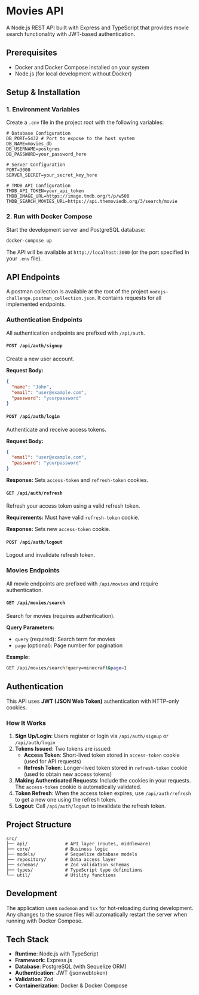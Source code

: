 # Movies API

A Node.js REST API built with Express and TypeScript that provides movie search functionality with JWT-based authentication.

## Prerequisites

- Docker and Docker Compose installed on your system
- Node.js (for local development without Docker)

## Setup & Installation

### 1. Environment Variables

Create a `.env` file in the project root with the following variables:

```env
# Database Configuration
DB_PORT=5432 # Port to expose to the host system
DB_NAME=movies_db
DB_USERNAME=postgres
DB_PASSWORD=your_password_here

# Server Configuration
PORT=3000
SERVER_SECRET=your_secret_key_here

# TMDB API Configuration
TMDB_API_TOKEN=your_api_token
TMDB_IMAGE_URL=https://image.tmdb.org/t/p/w500
TMDB_SEARCH_MOVIES_URL=https://api.themoviedb.org/3/search/movie
```

### 2. Run with Docker Compose

Start the development server and PostgreSQL database:

```bash
docker-compose up
```

The API will be available at `http://localhost:3000` (or the port specified in your `.env` file).

## API Endpoints

A postman collection is available at the root of the project `nodejs-challenge.postman_collection.json`. It contains requests for all implemented endpoints.

### Authentication Endpoints

All authentication endpoints are prefixed with `/api/auth`.

#### `POST /api/auth/signup`

Create a new user account.

**Request Body:**

```json
{
  "name": "John",
  "email": "user@example.com",
  "password": "yourpassword"
}
```

#### `POST /api/auth/login`

Authenticate and receive access tokens.

**Request Body:**

```json
{
  "email": "user@example.com",
  "password": "yourpassword"
}
```

**Response:** Sets `access-token` and `refresh-token` cookies.

#### `GET /api/auth/refresh`

Refresh your access token using a valid refresh token.

**Requirements:** Must have valid `refresh-token` cookie.

**Response:** Sets new `access-token` cookie.

#### `POST /api/auth/logout`

Logout and invalidate refresh token.

### Movies Endpoints

All movie endpoints are prefixed with `/api/movies` and require authentication.

#### `GET /api/movies/search`

Search for movies (requires authentication).

**Query Parameters:**

- `query` (required): Search term for movies
- `page` (optional): Page number for pagination

**Example:**

```bash
GET /api/movies/search?query=minecraft&page=1
```

## Authentication

This API uses **JWT (JSON Web Token)** authentication with HTTP-only cookies.

### How It Works

1. **Sign Up/Login**: Users register or login via `/api/auth/signup` or `/api/auth/login`
2. **Tokens Issued**: Two tokens are issued:
   - **Access Token**: Short-lived token stored in `access-token` cookie (used for API requests)
   - **Refresh Token**: Longer-lived token stored in `refresh-token` cookie (used to obtain new access tokens)
3. **Making Authenticated Requests**: Include the cookies in your requests. The `access-token` cookie is automatically validated.
4. **Token Refresh**: When the access token expires, use `/api/auth/refresh` to get a new one using the refresh token.
5. **Logout**: Call `/api/auth/logout` to invalidate the refresh token.

## Project Structure

```
src/
├── api/              # API layer (routes, middleware)
├── core/             # Business logic
├── models/           # Sequelize database models
├── repository/       # Data access layer
├── schemas/          # Zod validation schemas
├── types/            # TypeScript type definitions
└── util/             # Utility functions
```

## Development

The application uses `nodemon` and `tsx` for hot-reloading during development. Any changes to the source files will automatically restart the server when running with Docker Compose.

## Tech Stack

- **Runtime**: Node.js with TypeScript
- **Framework**: Express.js
- **Database**: PostgreSQL (with Sequelize ORM)
- **Authentication**: JWT (jsonwebtoken)
- **Validation**: Zod
- **Containerization**: Docker & Docker Compose
